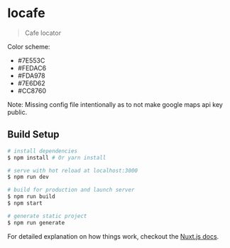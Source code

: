 # locafe

> Cafe locator

Color scheme: 
- #7E553C
- #FEDAC6
- #FDA978
- #7E6D62
- #CC8760

Note: Missing config file intentionally as to not make google maps api key public. 

## Build Setup

``` bash
# install dependencies
$ npm install # Or yarn install

# serve with hot reload at localhost:3000
$ npm run dev

# build for production and launch server
$ npm run build
$ npm start

# generate static project
$ npm run generate
```

For detailed explanation on how things work, checkout the [Nuxt.js docs](https://github.com/nuxt/nuxt.js).

